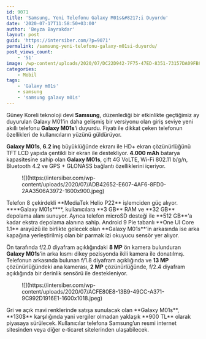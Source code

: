 ```yaml
---
id: 9071
title: 'Samsung, Yeni Telefonu Galaxy M01s&#8217;i Duyurdu'
date: '2020-07-17T11:58:50+03:00'
author: 'Beyza Bayrakdar'
layout: post
guid: 'https://intersiber.com/?p=9071'
permalink: /samsung-yeni-telefonu-galaxy-m01si-duyurdu/
post_views_count:
    - '51'
image: /wp-content/uploads/2020/07/DC22D942-7F75-47ED-8351-73157DA09FB8.jpeg
categories:
    - Mobil
tags:
    - 'Galaxy m01s'
    - samsung
    - 'samsung galaxy m01s'
---
```


Güney Koreli teknoloji devi **Samsung**, düzenlediği bir etkinlikte geçtiğimiz ay duyurulan Galaxy M01’in daha gelişmiş bir versiyonu olan giriş seviye yeni akıllı telefonu **Galaxy M01s**‘i duyurdu. Fiyatı ile dikkat çeken telefonun özellikleri de kullanıcıların yüzünü güldürüyor.

****Galaxy M01s****, **6.2 inç** büyüklüğünde ekranı ile HD+ ekran çözünürlüğünü TFT LCD yapıda çentikli bir ekran ile destekliyor. **4.000 mAh** batarya kapasitesine sahip olan **Galaxy M01s**, çift 4G VoLTE, Wi-Fi 802.11 b/g/n, Bluetooth 4.2 ve GPS + GLONASS bağlantı özelliklerini içeriyor.

<figure class="wp-block-image size-large">![](https://intersiber.com/wp-content/uploads/2020/07/ADB42652-E607-4AF6-8FD0-2AA3506A3972-1600x900.jpeg)</figure>Telefon 8 çekirdekli **MediaTek Helio P22** işlemciden güç alıyor. ****Galaxy M01s****, kullanıcılara **3 GB** RAM ve **32 GB** depolama alanı sunuyor. Ayrıca telefon microSD desteği ile **512 GB**‘a kadar ekstra depolama alanına sahip. Android 9 Pie tabanlı **One UI Core 1.1** arayüzü ile birlikte gelecek olan **Galaxy M01s**‘in arkasında ise arka kapağına yerleştirilmiş olan bir parmak izi okuyucu sensör yer alıyor.

Ön tarafında f/2.0 diyafram açıklığındaki **8 MP** ön kamera bulunduran ****Galaxy M01s****‘in arka kısmı dikey pozisyonda ikili kamera ile donatılmış. Telefonun arkasında bulunan f/1.8 diyafram açıklığında ve **13 MP** çözünürlüğündeki ana kamerası, **2 MP** çözünürlüğünde, f/2.4 diyafram açıklığında bir derinlik sensörü ile destekleniyor.

<figure class="wp-block-image size-large">![](https://intersiber.com/wp-content/uploads/2020/07/ACFE80E8-13B9-49CC-A371-9C992D1916E1-1600x1018.jpeg)</figure>Gri ve açık mavi renklerinde satışa sunulacak olan **Galaxy M01s**, **130$** karşılığında yani vergiler olmadan yaklaşık **900 TL** olarak piyasaya sürülecek. Kullanıcılar telefona Samsung’un resmi internet sitesinden veya diğer e-ticaret sitelerinden ulaşabilecek.